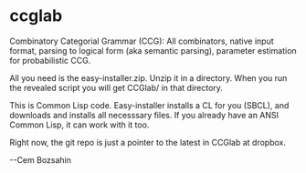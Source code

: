 # ccglab
Combinatory Categorial Grammar (CCG): All combinators, native input format, parsing to logical form (aka semantic parsing), parameter estimation for probabilistic CCG.

All you need is the easy-installer.zip. Unzip it in a directory. When you run the revealed script you will get CCGlab/ in that directory.

This is Common Lisp code. Easy-installer installs a CL for you (SBCL), and downloads and installs all necesssary files.
If you already have an ANSI Common Lisp, it can work with it too.

Right now, the git repo is just a pointer to the latest in CCGlab at dropbox.

--Cem Bozsahin
